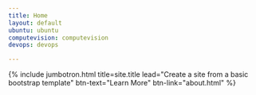 ```yaml
---
title: Home
layout: default
ubuntu: ubuntu
computevision: computevision
devops: devops

---
```


{% include jumbotron.html title=site.title lead="Create a site from a basic bootstrap template" btn-text="Learn More" btn-link="about.html" %}
